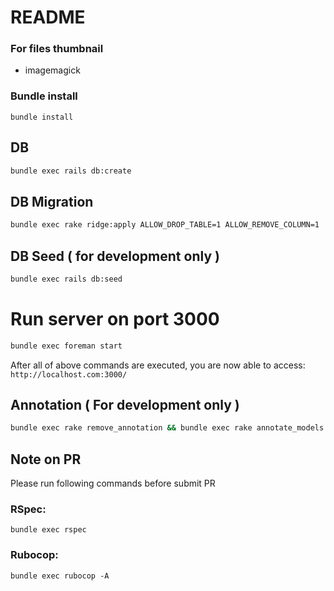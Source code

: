 # README

### For files thumbnail

- imagemagick

### Bundle install

```
bundle install
```

## DB

```bash
bundle exec rails db:create
```

## DB Migration

```bash
bundle exec rake ridge:apply ALLOW_DROP_TABLE=1 ALLOW_REMOVE_COLUMN=1
```

## DB Seed ( for development only )

```bash
bundle exec rails db:seed
```

# Run server on port 3000

```bash
bundle exec foreman start
```

After all of above commands are executed, you are now able to access: `http://localhost.com:3000/`

## Annotation ( For development only )

```bash
bundle exec rake remove_annotation && bundle exec rake annotate_models
```

## Note on PR

Please run following commands before submit PR

### RSpec:

```
bundle exec rspec
```

### Rubocop:

```
bundle exec rubocop -A
```
